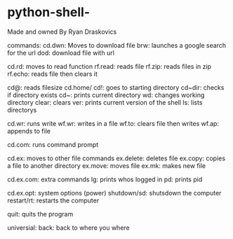# python-shell-
Made and owned By Ryan Draskovics

commands:
cd.dwn: Moves to download file
  brw: launches a google search for the url
  dod: download file with url

cd.rd: moves to read function
  rf.read: reads file
  rf.zip: reads files in zip
  rf.echo: reads file then clears it
  

cd@: reads filesize
cd.home/ cd!: goes to starting directory
cd~dir: checks if directory exists
cd~: prints current directory
wd: changes working directory
clear: clears
ver: prints current version of the shell
ls: lists directorys

cd.wr: runs write
  wf.wr: writes in a file
  wf.to: clears file then writes
  wf.ap: appends to file
  
cd.com: runs command prompt
  
  
cd.ex: moves to other file commands
  ex.delete: deletes file
  ex.copy: copies a file to another directory
  ex.move: moves file
  ex.mk: makes new file
  
cd.ex.com: extra commands
  lg: prints whos logged in
  pd: prints pid
  
cd.ex.opt: system options (power)
  shutdown/sd: shutsdown the computer
  restart/rt: restarts the computer
  
quit: quits the program

universial:
back: back to where you where
